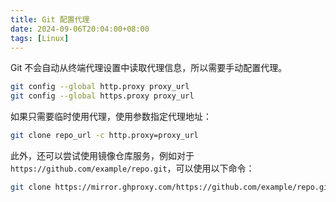 ```yaml
---
title: Git 配置代理
date: 2024-09-06T20:04:00+08:00
tags: [Linux]
---
```


Git 不会自动从终端代理设置中读取代理信息，所以需要手动配置代理。

```bash
git config --global http.proxy proxy_url
git config --global https.proxy proxy_url
```

如果只需要临时使用代理，使用参数指定代理地址：

```bash
git clone repo_url -c http.proxy=proxy_url
```

此外，还可以尝试使用镜像仓库服务，例如对于 `https://github.com/example/repo.git`，可以使用以下命令：

```bash
git clone https://mirror.ghproxy.com/https://github.com/example/repo.git
```
